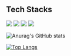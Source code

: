 

 
 ## Tech Stacks
 
 <img src="https://img.shields.io/badge/Swift-F05138?style=plastic&logo=Swift&logoColor=white"/>  <img src="https://img.shields.io/badge/-UIKit-yellow?style=plastic&logo=Swift&logoColor=white"/> <img src="https://img.shields.io/badge/SwiftUI-blue?style=plastic&logo=Swift&logoColor=white"/> <img src="https://img.shields.io/badge/XCode-blue?style=plastic&logo=Xcode&logoColor=white"/> 
 

![Anurag's GitHub stats](https://github-readme-stats.vercel.app/api?username=LEEHAKJIN-VV&show_icons=true&theme=radical)

[![Top Langs](https://github-readme-stats.vercel.app/api/top-langs/?username=LEEHAKJIN-VV&langs_count=10&layout=compact/layout=compact&theme=dark)](https://github.com/anuraghazra/github-readme-stats)
 
 </div>
 
<!--
**LEEHAKJIN-VV/LEEHAKJIN-VV** is a ✨ _special_ ✨ repository because its `README.md` (this file) appears on your GitHub profile.

Here are some ideas to get you started:

- 🔭 I’m currently working on ...
- 🌱 I’m currently learning ...
- 👯 I’m looking to collaborate on ...
- 🤔 I’m looking for help with ...
- 💬 Ask me about ...
- 📫 How to reach me: ...
- 😄 Pronouns: ...
- ⚡ Fun fact: ...
-->


